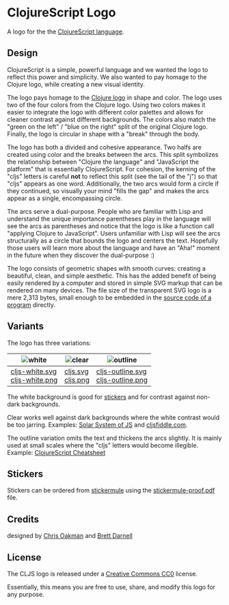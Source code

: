 # ClojureScript Logo

A logo for the the [ClojureScript language].

## Design

ClojureScript is a simple, powerful language and we wanted the logo to reflect
this power and simplicity. We also wanted to pay homage to the Clojure logo,
while creating a new visual identity.

The logo pays homage to the [Clojure logo] in shape and color. The logo uses two
of the four colors from the Clojure logo. Using two colors makes it easier to
integrate the logo with different color palettes and allows for cleaner contrast
against different backgrounds. The colors also match the "green on the left" /
"blue on the right" split of the original Clojure logo. Finally, the logo is
circular in shape with a "break" through the body.

The logo has both a divided and cohesive appearance. Two halfs are created using
color and the breaks between the arcs. This split symbolizes the relationship
between "Clojure the language" and "JavaScript the platform" that is essentially
ClojureScript. For cohesion, the kerning of the "cljs" letters is careful
**not** to reflect this split (see the tail of the "j") so that "cljs" appears
as one word. Additionally, the two arcs would form a circle if they continued,
so visually your mind "fills the gap" and makes the arcs appear as a single,
encompassing circle.

The arcs serve a dual-purpose. People who are familiar with Lisp and understand
the unique importance parentheses play in the language will see the arcs as
parentheses and notice that the logo is like a function call "applying Clojure
to JavaScript". Users unfamiliar with Lisp will see the arcs structurally as a
circle that bounds the logo and centers the text. Hopefully those users will
learn more about the language and have an "Aha!" moment in the future when they
discover the dual-purpose :)

The logo consists of geometric shapes with smooth curves: creating a beautiful,
clean, and simple aesthetic. This has the added benefit of being easily rendered
by a computer and stored in simple SVG markup that can be rendered on many
devices. The file size of the transparent SVG logo is a mere 2,313 bytes, small
enough to be embedded in the [source code of a program] directly.

## Variants

The logo has three variations:

| ![white]                             | ![clear]                               | ![outline]                               |
|--------------------------------------|----------------------------------------|------------------------------------------|
| [cljs-white.svg]<br>[cljs-white.png] | [cljs.svg]<br>[cljs.png]               | [cljs-outline.svg]<br>[cljs-outline.png] |

The white background is good for [stickers] and for contrast against non-dark
backgrounds.

Clear works well against dark backgrounds where the white contrast would be too
jarring. Examples: [Solar System of JS] and [cljsfiddle.com].

The outline variation omits the text and thickens the arcs slightly. It is
mainly used at small scales where the "cljs" letters would become illegible.
Example: [ClojureScript Cheatsheet]

[clear]:http://i.imgur.com/S14JyFD.png
[white]:http://i.imgur.com/FIXbg7V.png
[outline]:http://i.imgur.com/YIkIaIt.png

[cljs.svg]:https://raw.githubusercontent.com/cljs/logo/master/cljs.svg
[cljs.png]:https://raw.githubusercontent.com/cljs/logo/master/cljs.png
[cljs-white.svg]:https://raw.githubusercontent.com/cljs/logo/master/cljs-white.svg
[cljs-white.png]:https://raw.githubusercontent.com/cljs/logo/master/cljs-white.png
[cljs-outline.svg]:https://raw.githubusercontent.com/cljs/logo/master/cljs-outline.svg
[cljs-outline.png]:https://raw.githubusercontent.com/cljs/logo/master/cljs-outline.png

## Stickers

Stickers can be ordered from [stickermule] using the [stickermule-proof.pdf]
file.

[stickermule]:https://www.stickermule.com/
[stickermule-proof.pdf]:https://raw.githubusercontent.com/cljs/logo/master/stickermule-proof.pdf

## Credits

designed by [Chris Oakman] and [Brett Darnell]

## License

The CLJS logo is released under a [Creative Commons CC0] license.

Essentially, this means you are free to use, share, and modify this logo for any
purpose.

[ClojureScript language]:https://github.com/clojure/clojurescript
[Clojure logo]:http://i.imgur.com/1GjPKvB.png
[source code of a program]:https://github.com/bhauman/lein-figwheel/blob/df65b703ff4131764d161f1290f010f513aaa2d1/support/src/figwheel/client/heads_up.cljs#L334-L361
[stickers]:https://twitter.com/swannodette/status/589949769457410048
[Solar System of JS]:https://shaunlebron.github.io/solar-system-of-js/#0
[cljsfiddle.com]:http://cljsfiddle.com/
[ClojureScript Cheatsheet]:http://cljs.info/cheatsheet/
[Chris Oakman]:http://chrisoakman.com
[Brett Darnell]:http://twitter.com/darnology
[Creative Commons CC0]:https://creativecommons.org/publicdomain/zero/1.0/

